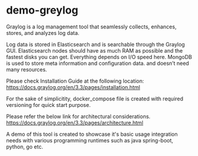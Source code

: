 # demo-greylog
Graylog is a log management tool that seamlessly collects, enhances, stores, and analyzes log data.

Log data is stored in Elasticsearch and is searchable through the Graylog GUI.
Elasticsearch nodes should have as much RAM as possible and the fastest disks you can get. Everything depends on I/O speed here.
MongoDB is used to store meta information and configuration data. and doesn’t need many resources.

Please check Installation Guide at the following location:
https://docs.graylog.org/en/3.3/pages/installation.html

For the sake of simplicitity, docker_compose file is created with required versioning for quick start purpose.

Please refer the below link for architectural considerations.
https://docs.graylog.org/en/3.3/pages/architecture.html

A demo of this tool is created to showcase it's basic usage integration needs with various programming runtimes such as java spring-boot, python, go etc.


